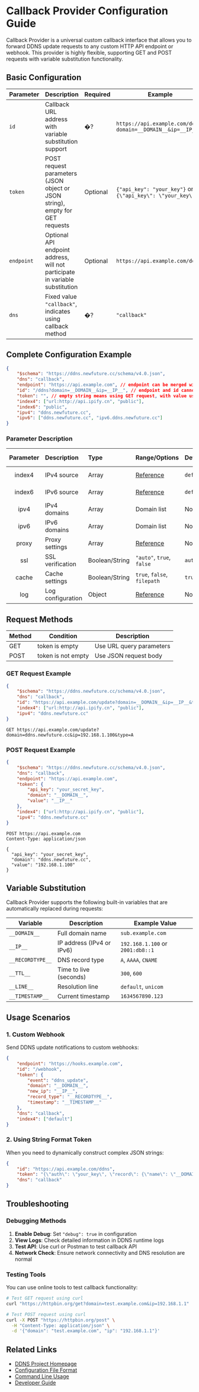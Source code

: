 # Callback Provider Configuration Guide

Callback Provider is a universal custom callback interface that allows you to forward DDNS update requests to any custom HTTP API endpoint or webhook. This provider is highly flexible, supporting GET and POST requests with variable substitution functionality.

## Basic Configuration

| Parameter | Description | Required | Example |
|-----------|-------------|----------|---------|
| `id` | Callback URL address with variable substitution support | �?| `https://api.example.com/ddns?domain=__DOMAIN__&ip=__IP__` |
| `token` | POST request parameters (JSON object or JSON string), empty for GET requests | Optional | `{"api_key": "your_key"}` or `"{\"api_key\": \"your_key\"}"` |
| `endpoint` | Optional API endpoint address, will not participate in variable substitution | Optional | `https://api.example.com/ddns` |
| `dns` | Fixed value `"callback"`, indicates using callback method | �?| `"callback"` |

## Complete Configuration Example

```json
{
    "$schema": "https://ddns.newfuture.cc/schema/v4.0.json",
    "dns": "callback",
    "endpoint": "https://api.example.com", // endpoint can be merged with id parameter
    "id": "/ddns?domain=__DOMAIN__&ip=__IP__", // endpoint and id cannot both be empty
    "token": "", // empty string means using GET request, with value uses POST request
    "index4": ["url:http://api.ipify.cn", "public"],
    "index6": "public",
    "ipv4": "ddns.newfuture.cc",
    "ipv6": ["ddns.newfuture.cc", "ipv6.ddns.newfuture.cc"]
}
```

### Parameter Description

| Parameter | Description | Type | Range/Options | Default | Parameter Type |
| :-------: | :---------- | :--- | :------------ | :------ | :------------- |
| index4 | IPv4 source | Array | [Reference](../config/json.en.md#ipv4-ipv6) | `default` | Common Config |
| index6 | IPv6 source | Array | [Reference](../config/json.en.md#ipv4-ipv6) | `default` | Common Config |
| ipv4 | IPv4 domains | Array | Domain list | None | Common Config |
| ipv6 | IPv6 domains | Array | Domain list | None | Common Config |
| proxy | Proxy settings | Array | [Reference](../config/json.en.md#proxy) | None | Common Network |
| ssl | SSL verification | Boolean/String | `"auto"`, `true`, `false` | `auto` | Common Network |
| cache | Cache settings | Boolean/String | `true`, `false`, `filepath` | `true` | Common Config |
| log | Log configuration | Object | [Reference](../config/json.en.md#log) | None | Common Config |

## Request Methods

| Method | Condition | Description |
|--------|-----------|-------------|
| GET | token is empty | Use URL query parameters |
| POST | token is not empty | Use JSON request body |

### GET Request Example

```json
{
    "$schema": "https://ddns.newfuture.cc/schema/v4.0.json",
    "dns": "callback",
    "id": "https://api.example.com/update?domain=__DOMAIN__&ip=__IP__&type=__RECORDTYPE__",
    "index4": ["url:http://api.ipify.cn", "public"],
    "ipv4": "ddns.newfuture.cc"
}
```

```http
GET https://api.example.com/update?domain=ddns.newfuture.cc&ip=192.168.1.100&type=A
```

### POST Request Example

```json
{
    "$schema": "https://ddns.newfuture.cc/schema/v4.0.json",
    "dns": "callback",
    "endpoint": "https://api.example.com",
    "token": {
        "api_key": "your_secret_key",
        "domain": "__DOMAIN__",
        "value": "__IP__"
    },
    "index4": ["url:http://api.ipify.cn", "public"],
    "ipv4": "ddns.newfuture.cc"
}
```

```http
POST https://api.example.com
Content-Type: application/json

{
  "api_key": "your_secret_key",
  "domain": "ddns.newfuture.cc",
  "value": "192.168.1.100"
}
```

## Variable Substitution

Callback Provider supports the following built-in variables that are automatically replaced during requests:

| Variable | Description | Example Value |
|----------|-------------|---------------|
| `__DOMAIN__` | Full domain name | `sub.example.com` |
| `__IP__` | IP address (IPv4 or IPv6) | `192.168.1.100` or `2001:db8::1` |
| `__RECORDTYPE__` | DNS record type | `A`, `AAAA`, `CNAME` |
| `__TTL__` | Time to live (seconds) | `300`, `600` |
| `__LINE__` | Resolution line | `default`, `unicom` |
| `__TIMESTAMP__` | Current timestamp | `1634567890.123` |

## Usage Scenarios

### 1. Custom Webhook

Send DDNS update notifications to custom webhooks:

```json
{
    "endpoint": "https://hooks.example.com",
    "id": "/webhook",
    "token": {
        "event": "ddns_update",
        "domain": "__DOMAIN__",
        "new_ip": "__IP__",
        "record_type": "__RECORDTYPE__",
        "timestamp": "__TIMESTAMP__"
    },
    "dns": "callback",
    "index4": ["default"]
}
```

### 2. Using String Format Token

When you need to dynamically construct complex JSON strings:

```json
{
    "id": "https://api.example.com/ddns",
    "token": "{\"auth\": \"your_key\", \"record\": {\"name\": \"__DOMAIN__\", \"value\": \"__IP__\", \"type\": \"__RECORDTYPE__\"}}",
    "dns": "callback"
}
```

## Troubleshooting

### Debugging Methods

1. **Enable Debug**: Set `"debug": true` in configuration
2. **View Logs**: Check detailed information in DDNS runtime logs
3. **Test API**: Use curl or Postman to test callback API
4. **Network Check**: Ensure network connectivity and DNS resolution are normal

### Testing Tools

You can use online tools to test callback functionality:

```bash
# Test GET request using curl
curl "https://httpbin.org/get?domain=test.example.com&ip=192.168.1.1"

# Test POST request using curl
curl -X POST "https://httpbin.org/post" \
  -H "Content-Type: application/json" \
  -d '{"domain": "test.example.com", "ip": "192.168.1.1"}'
```

## Related Links

- [DDNS Project Homepage](../../README.md)
- [Configuration File Format](../config/json.en.md)
- [Command Line Usage](../config/cli.en.md)
- [Developer Guide](../dev/provider.en.md)

